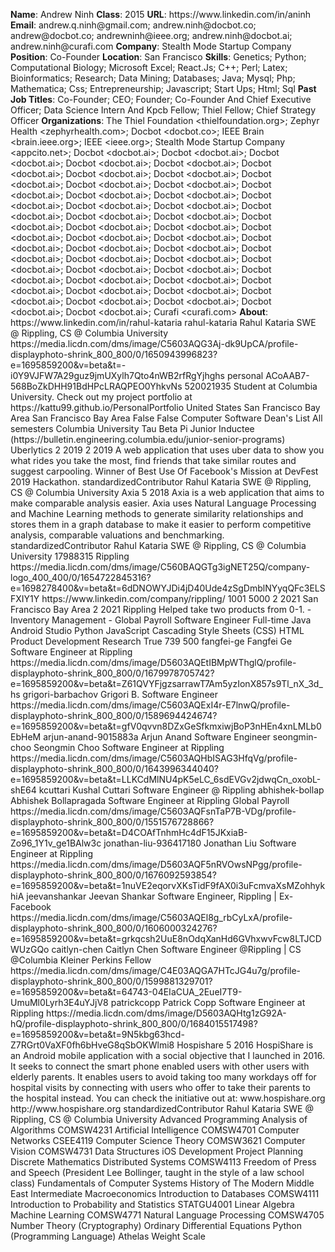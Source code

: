 **Name**: Andrew Ninh
**Class**: 2015
**URL**: https://www\.linkedin\.com/in/aninh
**Email**: andrew\.q\.ninh@gmail\.com; andrew\.ninh@docbot\.co; andrew@docbot\.co; andrewninh@ieee\.org; andrew\.ninh@docbot\.ai; andrew\.ninh@curafi\.com
**Company**: Stealth Mode Startup Company
**Position**: Co\-Founder
**Location**: San Francisco
**Skills**: Genetics; Python; Computational Biology; Microsoft Excel; React\.Js; C\+\+; Perl; Latex; Bioinformatics; Research; Data Mining; Databases; Java; Mysql; Php; Mathematica; Css; Entrepreneurship; Javascript; Start Ups; Html; Sql
**Past Job Titles**: Co\-Founder; CEO; Founder; Co\-Founder And Chief Executive Officer; Data Science Intern And Kpcb Fellow; Thiel Fellow; Chief Strategy Officer
**Organizations**: The Thiel Foundation <thielfoundation\.org>; Zephyr Health <zephyrhealth\.com>; Docbot <docbot\.co>; IEEE Brain <brain\.ieee\.org>; IEEE <ieee\.org>; Stealth Mode Startup Company <appcito\.net>; Docbot <docbot\.ai>; Docbot <docbot\.ai>; Docbot <docbot\.ai>; Docbot <docbot\.ai>; Docbot <docbot\.ai>; Docbot <docbot\.ai>; Docbot <docbot\.ai>; Docbot <docbot\.ai>; Docbot <docbot\.ai>; Docbot <docbot\.ai>; Docbot <docbot\.ai>; Docbot <docbot\.ai>; Docbot <docbot\.ai>; Docbot <docbot\.ai>; Docbot <docbot\.ai>; Docbot <docbot\.ai>; Docbot <docbot\.ai>; Docbot <docbot\.ai>; Docbot <docbot\.ai>; Docbot <docbot\.ai>; Docbot <docbot\.ai>; Docbot <docbot\.ai>; Docbot <docbot\.ai>; Docbot <docbot\.ai>; Docbot <docbot\.ai>; Docbot <docbot\.ai>; Docbot <docbot\.ai>; Docbot <docbot\.ai>; Docbot <docbot\.ai>; Docbot <docbot\.ai>; Docbot <docbot\.ai>; Docbot <docbot\.ai>; Docbot <docbot\.ai>; Docbot <docbot\.ai>; Docbot <docbot\.ai>; Docbot <docbot\.ai>; Docbot <docbot\.ai>; Docbot <docbot\.ai>; Docbot <docbot\.ai>; Docbot <docbot\.ai>; Docbot <docbot\.ai>; Docbot <docbot\.ai>; Docbot <docbot\.ai>; Docbot <docbot\.ai>; Docbot <docbot\.ai>; Docbot <docbot\.ai>; Curafi <curafi\.com>
**About**: https://www\.linkedin\.com/in/rahul\-kataria rahul\-kataria Rahul Kataria  SWE @ Rippling, CS @ Columbia University https://media\.licdn\.com/dms/image/C5603AQG3Aj\-dk9UpCA/profile\-displayphoto\-shrink\_800\_800/0/1650943996823?e=1695859200&v=beta&t=\-i0Y9VJFW7A29guz9jmUXylh7Qto4nWB2rfRgYjhghs personal ACoAAB7\-568BoZkDHH91BdHPcLRAQPEO0YhkvNs 520021935 Student at Columbia University\. Check out my project portfolio at  https://kattu99\.github\.io/PersonalPortfolio United States San Francisco Bay Area San Francisco Bay Area False False Computer Software Dean's List All semesters Columbia University  Tau Beta Pi Junior Inductee \(https://bulletin\.engineering\.columbia\.edu/junior\-senior\-programs\) Uberlytics 2 2019 2 2019 A web application that uses uber data to show you what rides you take the most, find friends that take similar routes and suggest carpooling\. Winner of Best Use Of Facebook's Mission at DevFest 2019 Hackathon\. standardizedContributor Rahul Kataria  SWE @ Rippling, CS @ Columbia University Axia 5 2018 Axia is a web application that aims to make comparable analysis easier\. Axia uses Natural Language Processing and Machine Learning methods to generate similarity relationships and stores them in a graph database to make it easier to perform competitive analysis, comparable valuations and benchmarking\. standardizedContributor Rahul Kataria  SWE @ Rippling, CS @ Columbia University 17988315 Rippling https://media\.licdn\.com/dms/image/C560BAQGTg3igNET25Q/company\-logo\_400\_400/0/1654722845316?e=1698278400&v=beta&t=6dDNOWYJDi4jD40Ude4zSgDmblNYyqQFc3ELSFXIY1Y https://www\.linkedin\.com/company/rippling/ 1001 5000 2 2021 San Francisco Bay Area 2 2021 Rippling Helped take two products from 0\-1\.  \- Inventory Management \- Global Payroll Software Engineer Full\-time Java Android Studio Python JavaScript Cascading Style Sheets \(CSS\) HTML Product Development Research True 739 500 fangfei\-ge Fangfei Ge Software Engineer at Rippling https://media\.licdn\.com/dms/image/D5603AQEtIBMpWThglQ/profile\-displayphoto\-shrink\_800\_800/0/1679978705742?e=1695859200&v=beta&t=Z61QVYFjgzsarrawT7Am5yzIonX857s9Tl\_nX\_3d\_hs grigori\-barbachov Grigori B\. Software Engineer https://media\.licdn\.com/dms/image/C5603AQExI4r\-E7lnwQ/profile\-displayphoto\-shrink\_800\_800/0/1589694424674?e=1695859200&v=beta&t=gfV0qvvn8DZxGeSfkmxiwjBoP3nHEn4xnLMLb0EbHeM arjun\-anand\-9015883a Arjun Anand Software Engineer seongmin\-choo Seongmin Choo Software Engineer at Rippling https://media\.licdn\.com/dms/image/C5603AQHbISAG3HfqVg/profile\-displayphoto\-shrink\_800\_800/0/1643996344040?e=1695859200&v=beta&t=LLKCdMlNU4pK5eLC\_6sdEVGv2jdwqCn\_oxobL\-shE64 kcuttari Kushal Cuttari Software Engineer @ Rippling abhishek\-bollap Abhishek Bollapragada Software Engineer at Rippling Global Payroll https://media\.licdn\.com/dms/image/C5603AQFsnTaP7B\-VDg/profile\-displayphoto\-shrink\_800\_800/0/1551576728866?e=1695859200&v=beta&t=D4COAfTnhmHc4dF15JKxiaB\-Zo96\_1Y1v\_ge1BAlw3c jonathan\-liu\-936417180 Jonathan Liu Software Engineer at Rippling https://media\.licdn\.com/dms/image/D5603AQF5nRVOwsNPgg/profile\-displayphoto\-shrink\_800\_800/0/1676092593854?e=1695859200&v=beta&t=1nuVE2eqorvXKsTidF9fAX0i3uFcmvaXsMZohhykhiA jeevanshankar Jeevan Shankar Software Engineer, Rippling | Ex\-Facebook https://media\.licdn\.com/dms/image/C5603AQEl8g\_rbCyLxA/profile\-displayphoto\-shrink\_800\_800/0/1606000324276?e=1695859200&v=beta&t=grkqcsh2UuE8nOdqXanHd6GVhxwvFcw8LTJCDWUzGQo caitlyn\-chen Caitlyn Chen Software Engineer @Rippling | CS @Columbia Kleiner Perkins Fellow https://media\.licdn\.com/dms/image/C4E03AQGA7HTcJG4u7g/profile\-displayphoto\-shrink\_800\_800/0/1599881329701?e=1695859200&v=beta&t=64743\-04EIaCUA\_2EueI7T9\-UmuMl0Lyrh3E4uYJjV8 patrickcopp Patrick Copp Software Engineer at Rippling https://media\.licdn\.com/dms/image/D5603AQHtg1zG92A\-hQ/profile\-displayphoto\-shrink\_800\_800/0/1684015517498?e=1695859200&v=beta&t=9N5kbg63hcd\-Z7RGrt0VaXF0fh6bHveG8qSbOKWlmi8 Hospishare 5 2016 HospiShare is an Android mobile application with a social objective that I launched in 2016\. It seeks to connect the smart phone enabled users with other users with elderly parents\. It enables users to avoid taking too many workdays off for hospital visits by connecting with users who offer to take their parents to the hospital instead\. You can check the initiative out at: www\.hospishare\.org http://www\.hospishare\.org standardizedContributor Rahul Kataria  SWE @ Rippling, CS @ Columbia University Advanced Programming Analysis of Algorithms COMSW4231 Artificial Intelligence COMSW4701 Computer Networks CSEE4119 Computer Science Theory COMSW3621 Computer Vision COMSW4731 Data Structures iOS Development Project Planning Discrete Mathematics  Distributed Systems COMSW4113 Freedom of Press and Speech \(President Lee Bollinger, taught in the style of a law school class\) Fundamentals of Computer Systems History of The Modern Middle East Intermediate Macroeconomics Introduction to Databases COMSW4111 Introduction to Probability and Statistics STATGU4001 Linear Algebra Machine Learning COMSW4771 Natural Language Processing COMSW4705 Number Theory \(Cryptography\) Ordinary Differential Equations Python \(Programming Language\) Athelas Weight Scale

